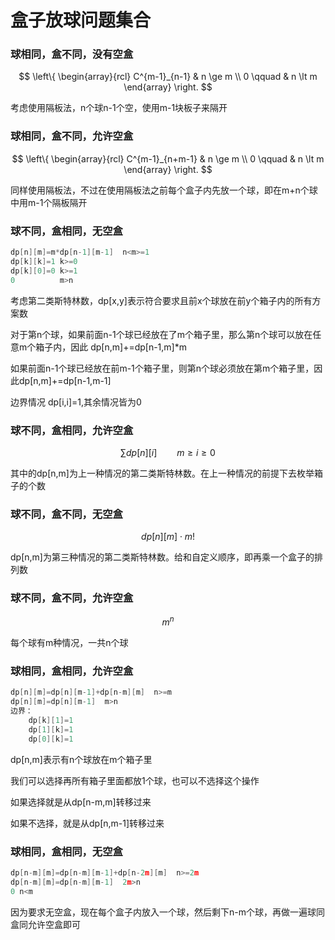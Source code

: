 # 盒子放球问题集合



### 球相同，盒不同，没有空盒

$$
\left\{
\begin{array}{rcl}
C^{m-1}_{n-1} &  n \ge m \\
0 \qquad   &  n  \lt m
\end{array} \right.
$$

 考虑使用隔板法，n个球n-1个空，使用m-1块板子来隔开



### 球相同，盒不同，允许空盒

$$
\left\{
\begin{array}{rcl}
C^{m-1}_{n+m-1} &  n \ge m \\
0 \qquad   &  n  \lt m
\end{array} \right.
$$

同样使用隔板法，不过在使用隔板法之前每个盒子内先放一个球，即在m+n个球中用m-1个隔板隔开



### 球不同，盒相同，无空盒

```cpp
dp[n][m]=m*dp[n-1][m-1]  n<m>=1
dp[k][k]=1 k>=0
dp[k][0]=0 k>=1
0          m>n
```

考虑第二类斯特林数，dp[x,y]表示符合要求且前x个球放在前y个箱子内的所有方案数

对于第n个球，如果前面n-1个球已经放在了m个箱子里，那么第n个球可以放在任意m个箱子内，因此 dp[n,m]+=dp[n-1,m]*m

如果前面n-1个球已经放在前m-1个箱子里，则第n个球必须放在第m个箱子里，因此dp[n,m]+=dp[n-1,m-1]

边界情况 dp[i,i]=1,其余情况皆为0



### 球不同，盒相同，允许空盒

$$
\sum dp[n][i] \qquad m\ge i \ge 0
$$

其中的dp[n,m]为上一种情况的第二类斯特林数。在上一种情况的前提下去枚举箱子的个数



### 球不同，盒不同，无空盒

$$
dp[n][m] \cdot m!
$$

dp[n,m]为第三种情况的第二类斯特林数。给和自定义顺序，即再乘一个盒子的排列数



### 球不同，盒不同，允许空盒

$$
m^n
$$

每个球有m种情况，一共n个球



### 球相同，盒相同，允许空盒

```cpp
dp[n][m]=dp[n][m-1]+dp[n-m][m]  n>=m
dp[n][m]=dp[n][m-1]  m>n
边界：
    dp[k][1]=1
    dp[1][k]=1
    dp[0][k]=1
```

dp[n,m]表示有n个球放在m个箱子里

我们可以选择再所有箱子里面都放1个球，也可以不选择这个操作

如果选择就是从dp[n-m,m]转移过来

如果不选择，就是从dp[n,m-1]转移过来



### 球相同，盒相同，无空盒

```cpp
dp[n-m][m]=dp[n-m][m-1]+dp[n-2m][m]  n>=2m
dp[n-m][m]=dp[n-m][m-1]  2m>n
0 n<m
```

因为要求无空盒，现在每个盒子内放入一个球，然后剩下n-m个球，再做一遍球同盒同允许空盒即可

